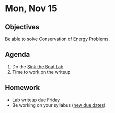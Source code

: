 Mon, Nov 15
=========    
  
Objectives  
------------  
Be able to solve Conservation of Energy Problems.
  
Agenda    
---------    

1. Do the [Sink the Boat Lab][lab]
2. Time to work on the writeup
  
Homework  
-------------    
- Lab writeup due Friday
- Be working on your syllabus ([new due dates][syl])

[lab]: https://avon.schoology.com/assignment/5144965891/
[syl]: https://avon.schoology.com/course/5138386902/materials/gp/5451651647
<!--stackedit_data:
eyJoaXN0b3J5IjpbMTE4NDY1NTA2OSwxNTc3OTg5ODM1LC05Mj
I5NTgyNzgsMTQ5Nzg4MzQ4MCw4OTkyOTE3MDcsLTExMjg1NDk4
MDUsMzY2OTMzMTIzLC0zMTQzNjgyMTIsLTc5MDI2MTcwOSwxND
Q5NDUyMTgyLC0yNTM2NzA1OTAsLTk1NTExMzE4Niw0ODU5MDAz
NDUsLTM1NDk2MjY5NSwxNDE1OTE2MDEyLDQwNTQ5MTYwMiwtMT
k3MzE5NDIyNywtMTM1NDg1NTE5MSw1OTgzNjMxNzUsLTE5NzYw
MjU4NzddfQ==
-->